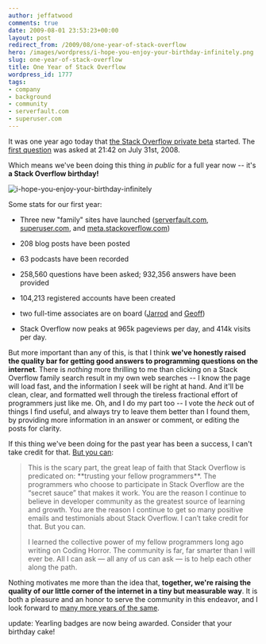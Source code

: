```yaml
---
author: jeffatwood
comments: true
date: 2009-08-01 23:53:23+00:00
layout: post
redirect_from: /2009/08/one-year-of-stack-overflow
hero: /images/wordpress/i-hope-you-enjoy-your-birthday-infinitely.png
slug: one-year-of-stack-overflow
title: One Year of Stack Overflow
wordpress_id: 1777
tags:
- company
- background
- community
- serverfault.com
- superuser.com
---
```


It was one year ago today that [the Stack Overflow private beta](http://blog.stackoverflow.com/2008/07/stack-overflow-private-beta-begins/) started.  The [first question](http://stackoverflow.com/questions/4) was asked at 21:42 on July 31st, 2008.



Which means we've been doing this thing _in public_ for a full year now -- it's **a Stack Overflow birthday!**



![i-hope-you-enjoy-your-birthday-infinitely](/blog/images/wordpress/i-hope-you-enjoy-your-birthday-infinitely.png)



Some stats for our first year:







  * Three new "family" sites have launched ([serverfault.com](http://serverfault.com), [superuser.com](http://superuser.com), and [meta.stackoverflow.com](http://meta.stackoverflow.com))

  * 208 blog posts have been posted

  * 63 podcasts have been recorded

  * 258,560 questions have been asked; 932,356 answers have been provided

  * 104,213 registered accounts have been created

  * two full-time associates are on board ([Jarrod](http://blog.stackoverflow.com/2009/01/welcome-stack-overflow-valued-associate-00002/) and [Geoff](http://blog.stackoverflow.com/2009/05/welcome-stack-overflow-valued-associate-00003/))

  * Stack Overflow now peaks at 965k pageviews per day, and 414k visits per day.




But more important than any of this, is that I think **we've honestly raised the quality bar for getting good answers to programming questions on the internet**. There is _nothing_ more thrilling to me than clicking on a Stack Overflow family search result in my own web searches -- I know the page will load fast, and the information I seek will be right at hand. And it'll be clean, clear, and formatted well through the tireless fractional effort of programmers just like me. Oh, and I do my part too -- I vote the _heck_ out of things I find useful, and always try to leave them better than I found them, by providing more information in an answer or comment, or editing the posts for clarity. 



If this thing we've been doing for the past year has been a success, I can't take credit for that. [But you can](http://blog.stackoverflow.com/2008/11/stack-overflow-is-you/):





<blockquote>
This is the scary part, the great leap of faith that Stack Overflow is predicated on: **trusting your fellow programmers**. The programmers who choose to participate in Stack Overflow are the “secret sauce” that makes it work. You are the reason I continue to believe in developer community as the greatest source of learning and growth. You are the reason I continue to get so many positive emails and testimonials about Stack Overflow. I can’t take credit for that. But you can.

> 
> 
I learned the collective power of my fellow programmers long ago writing on Coding Horror. The community is far, far smarter than I will ever be. All I can ask — all any of us can ask — is to help each other along the path.
</blockquote>





Nothing motivates me more than the idea that, **together, we're raising the quality of our little corner of the internet in a tiny but measurable way**. It is both a pleasure and an honor to serve the community in this endeavor, and I look forward to [many more years of the same](http://www.codinghorror.com/blog/archives/001207.html).



update: Yearling badges are now being awarded. Consider that your birthday cake!

